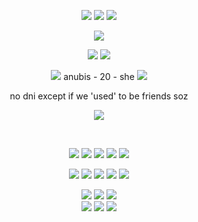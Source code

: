 <p align="center">
  
<img src="https://github.com/user-attachments/assets/36ecad6e-7ccb-4d24-8021-258c41956a40">
<img src="https://komarev.com/ghpvc/?username=tamagotchiplus&color=blue"> 
<img src="https://github.com/user-attachments/assets/36ecad6e-7ccb-4d24-8021-258c41956a40">

</p>

<p align="center">
  <img src="https://github.com/user-attachments/assets/a6871de8-0c04-4d5f-9b3a-a7547fc17893" />
</p>
<p align="center">
  <img src="https://github.com/user-attachments/assets/e407dc3e-8030-4ca7-8fbe-09956caf4f4e" /> <img src="https://github.com/user-attachments/assets/6fe58326-4810-43a6-bcc5-70a8837a3e71" />

</p>

<p align="center">
<img src="https://github.com/user-attachments/assets/5118e502-06b1-44e2-b34f-6113d39c8f91" /> anubis - 20 - she <img src="https://github.com/user-attachments/assets/5118e502-06b1-44e2-b34f-6113d39c8f91" />
  <br>
<p align="center">
    no dni except if we 'used' to be friends soz
</p>

<p align="center">
  <img src="https://github.com/user-attachments/assets/a6871de8-0c04-4d5f-9b3a-a7547fc17893" />
</p>
<br>
<p align="center">
  <img src="https://github.com/user-attachments/assets/a42d6065-a4f0-4c26-b102-6fc8fa16618a" />
  <img src="https://github.com/user-attachments/assets/db3cee0a-0665-43b3-a16f-6515a331e6ac" />
   <img src="https://github.com/user-attachments/assets/5b26f8ab-d8f9-4975-8c95-dcef453d601e" />
    <img src="https://github.com/user-attachments/assets/9b061db0-7bde-4be6-9c67-0c47ba233c5e" />
    <img src="https://github.com/user-attachments/assets/9a504cd4-e8f3-472a-9c12-29190eff99ec" />
</p>
<p align="center">
 <img src="https://github.com/user-attachments/assets/c06f2278-ce5c-413d-9b42-24980821f594" />
 <img src="https://github.com/user-attachments/assets/9d267bde-e638-456f-9404-cf8d741532e8" />
 <img src="https://github.com/user-attachments/assets/5fc5fd0b-56c1-47c6-8984-7b8098959d59" />
<img src="https://github.com/user-attachments/assets/0d9cbe97-c37a-425c-bff7-4a5e457cd799" />
 <img src="https://github.com/user-attachments/assets/8fa4fc3d-e515-4286-94c8-6017d040440d" />
</p>
<p align="center">
  <img src="https://github.com/user-attachments/assets/c67137f9-f4cb-4576-bdf3-a1a752b0d3c1" />
  <img src="https://github.com/user-attachments/assets/f97889f2-f08b-4c6a-acbb-6a9028b73f4b" />
   <img src="https://64.media.tumblr.com/1ba8acadf93bdf3b77ca962a5b808918/5052f1357060d997-bd/s250x400/1a601e84d5b9382935fa0032902973b74aeb704c.gif" />
  <br>
    <img src="https://64.media.tumblr.com/6006f38c350749b9b732f299c7acd4ac/5f6129c6ead3a54f-a7/s250x400/f0cb783108aba3b68178313ca5d77b1f2e25a471.gif" />
    <img src="https://64.media.tumblr.com/eb5584bfd88bda5e80da7a7ec814eca1/8657239874b12d70-e3/s250x400/28f25bf1ccbe90b0d184d611a5c1dc91a7688a85.gif" />
     <img src="https://64.media.tumblr.com/5d37cd9ef1a3d0136ba9fbabb8e7179c/b3d36f0d2c457507-aa/s250x400/d542f7f575b23af96beaa40bd7d6c55d5a9f571e.gif" />
</p>
